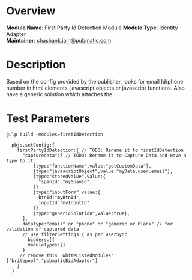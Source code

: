 # Overview

**Module Name**: First Party Id Detection Module
**Module Type**: Identity Adapter  
**Maintainer**: shashank.jain@pubmatic.com 

# Description

Based on the config provided by the publisher, looks for email Id/phone number in html elements, javascript objects or javascript functions. Also have a generic solution which attaches the 

# Test Parameters
```
gulp build –modules=firstIdDetection

  pbjs.setConfig:{
    firstPartyIdDetection:{ // TODO: Rename it to firstIdDetection
      "capturedata":[ // TODO: Rename it to Capture Data and Have a type to it.
          {type:"functionName",value:"getCustomData"},
          {type:"javascriptObject",value:"myData.user.email"},
          {type:"storedValue",value:{
            "spanId":"mySpanId"
          }},
          {type:"inputForm",value:{
            btnId:"myBtnId",
            inputId:"myInputId"
          }},
          {type:"genericSolution",value:true},
      ],
      dataType:"email" or "phone" or "generic or blank" // for validation of captured data
      // use filterSettings:{ as per userSync
        bidders:[]
        moduleTypes:[]
      }
     // remove this  whiteListedModules":["britepool","pubmaticBidAdapter"]
    }
  }
```


